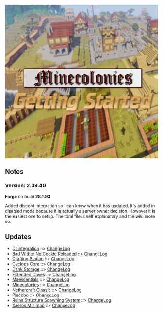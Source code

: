 ![MCGS LOGO](https://github.com/kreezxil/kreezcraft.com/blob/master/mcgs%20logo.png)

## Notes
### Version: 2.39.40
**Forge** on build **28.1.93**

Added discord integration so I can know when it has updated. It's added in disabled mode because it is actually a server owner decision. However it is the easiest one to setup. The toml file is self explanatory and the wiki more so.
## Updates
- [Dcintegration](https://www.curseforge.com/minecraft/mc-mods/dcintegration) ::> [ChangeLog](https://www.curseforge.com/minecraft/mc-mods/dcintegration/files/2828711)
- [Bad Wither No Cookie Reloaded](https://www.curseforge.com/minecraft/mc-mods/bad-wither-no-cookie-reloaded) ::> [ChangeLog](https://www.curseforge.com/minecraft/mc-mods/bad-wither-no-cookie-reloaded/files/2829629)
- [Crafting Station](https://www.curseforge.com/minecraft/mc-mods/crafting-station) ::> [ChangeLog](https://www.curseforge.com/minecraft/mc-mods/crafting-station/files/2827956)
- [Cyclops Core](https://www.curseforge.com/minecraft/mc-mods/cyclops-core) ::> [ChangeLog](https://www.curseforge.com/minecraft/mc-mods/cyclops-core/files/2831234)
- [Dank Storage](https://www.curseforge.com/minecraft/mc-mods/dank-storage) ::> [ChangeLog](https://www.curseforge.com/minecraft/mc-mods/dank-storage/files/2831189)
- [Extended Caves](https://www.curseforge.com/minecraft/mc-mods/extended-caves) ::> [ChangeLog](https://www.curseforge.com/minecraft/mc-mods/extended-caves/files/2831321)
- [Maessentials](https://www.curseforge.com/minecraft/mc-mods/maessentials) ::> [ChangeLog](https://www.curseforge.com/minecraft/mc-mods/maessentials/files/2830461)
- [Minecolonies](https://www.curseforge.com/minecraft/mc-mods/minecolonies) ::> [ChangeLog](https://www.curseforge.com/minecraft/mc-mods/minecolonies/files/2831343)
- [Nethercraft Classic](https://www.curseforge.com/minecraft/mc-mods/nethercraft-classic) ::> [ChangeLog](https://www.curseforge.com/minecraft/mc-mods/nethercraft-classic/files/2827468)
- [Placebo](https://www.curseforge.com/minecraft/mc-mods/placebo) ::> [ChangeLog](https://www.curseforge.com/minecraft/mc-mods/placebo/files/2830611)
- [Ruins Structure Spawning System](https://www.curseforge.com/minecraft/mc-mods/ruins-structure-spawning-system) ::> [ChangeLog](https://www.curseforge.com/minecraft/mc-mods/ruins-structure-spawning-system/files/2830120)
- [Xaeros Minimap](https://www.curseforge.com/minecraft/mc-mods/xaeros-minimap) ::> [ChangeLog](https://www.curseforge.com/minecraft/mc-mods/xaeros-minimap/files/2829926)
